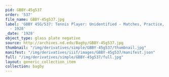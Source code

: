 ```yaml
---
pid: GBBY-45g537
order: '537'
file_name: GBBY-45g537.jpg
label: 'GBBY 45G/537: Tennis Player: Unidentified - Matches, Practice, and Posed Action
  - 1928'
_date: '1928'
object_type: glass plate negative
source: http://archives.nd.edu/Bagby/GBBY-45g537.jpg
thumbnail: "/img/derivatives/simple/GBBY-45g537/thumbnail.jpg"
manifest: "/img/derivatives/iiif/images/GBBY-45g537/manifest.json"
full: "/img/derivatives/simple/GBBY-45g537/full.jpg"
layout: generic_collection_item
collection: bagby
---
```

